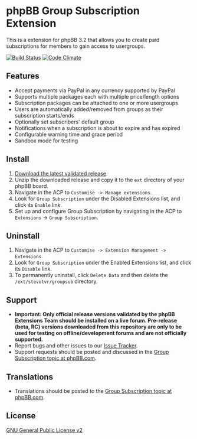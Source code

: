 # phpBB Group Subscription Extension

This is a extension for phpBB 3.2 that allows you to create paid subscriptions for members to gain access to usergroups.

[![Build Status](https://travis-ci.org/stevotvr/phpbb-groupsub.svg)](https://travis-ci.org/stevotvr/phpbb-groupsub)
[![Code Climate](https://codeclimate.com/github/stevotvr/phpbb-groupsub/badges/gpa.svg)](https://codeclimate.com/github/stevotvr/phpbb-groupsub)

## Features

* Accept payments via PayPal in any currency supported by PayPal
* Supports multiple packages each with multiple price/length options
* Subscription packages can be attached to one or more usergroups
* Users are automatically added/removed from groups as their subscription starts/ends
* Optionally set subscribers' default group
* Notifications when a subscription is about to expire and has expired
* Configurable warning time and grace period
* Sandbox mode for testing

## Install

1. [Download the latest validated release](https://www.phpbb.com/customise/db/extension/groupsub/).
2. Unzip the downloaded release and copy it to the `ext` directory of your phpBB board.
3. Navigate in the ACP to `Customise -> Manage extensions`.
4. Look for `Group Subscription` under the Disabled Extensions list, and click its `Enable` link.
5. Set up and configure Group Subscription by navigating in the ACP to `Extensions` -> `Group Subscription`.

## Uninstall

1. Navigate in the ACP to `Customise -> Extension Management -> Extensions`.
2. Look for `Group Subscription` under the Enabled Extensions list, and click its `Disable` link.
3. To permanently uninstall, click `Delete Data` and then delete the `/ext/stevotvr/groupsub` directory.

## Support

* **Important: Only official release versions validated by the phpBB Extensions Team should be installed on a live forum. Pre-release (beta, RC) versions downloaded from this repository are only to be used for testing on offline/development forums and are not officially supported.**
* Report bugs and other issues to our [Issue Tracker](https://github.com/stevotvr/phpbb-groupsub/issues).
* Support requests should be posted and discussed in the [Group Subscription topic at phpBB.com](https://www.phpbb.com/customise/db/extension/groupsub/support).

## Translations

* Translations should be posted to the [Group Subscription topic at phpBB.com](https://www.phpbb.com/customise/db/extension/groupsub/support/topic/207181).

## License
[GNU General Public License v2](http://opensource.org/licenses/GPL-2.0)
